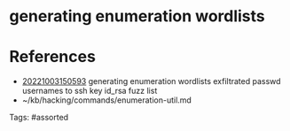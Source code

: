 # generating enumeration wordlists

# References
- [20221003150593](/zet/20221003150593/) generating enumeration wordlists exfiltrated passwd usernames to ssh key id_rsa fuzz list
- ~/kb/hacking/commands/enumeration-util.md

Tags:
    #assorted

